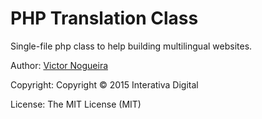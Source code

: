 # PHP Translation Class

Single-file php class to help building multilingual websites.

Author: [Victor Nogueira](https://github.com/felladrin)

Copyright: Copyright © 2015 Interativa Digital

License: The MIT License (MIT)

